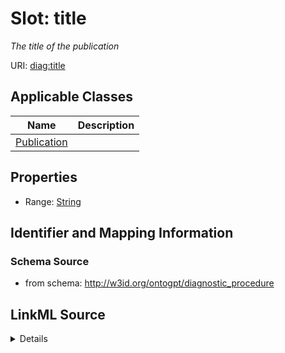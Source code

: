 # Slot: title
_The title of the publication_


URI: [diag:title](http://w3id.org/ontogpt/diagnostic_procedure/title)



<!-- no inheritance hierarchy -->




## Applicable Classes

| Name | Description |
| --- | --- |
[Publication](Publication.md) | 






## Properties

* Range: [String](String.md)







## Identifier and Mapping Information







### Schema Source


* from schema: http://w3id.org/ontogpt/diagnostic_procedure




## LinkML Source

<details>
```yaml
name: title
description: The title of the publication
from_schema: http://w3id.org/ontogpt/diagnostic_procedure
rank: 1000
alias: title
owner: Publication
domain_of:
- Publication
range: string

```
</details>